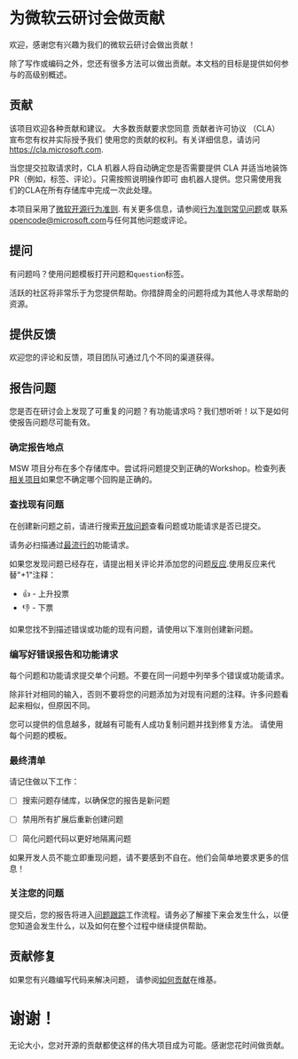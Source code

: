 # 为微软云研讨会做贡献

欢迎，感谢您有兴趣为我们的微软云研讨会做出贡献！

除了写作或编码之外，您还有很多方法可以做出贡献。本文档的目标是提供如何参与的高级别概述。

## 贡献

该项目欢迎各种贡献和建议。 大多数贡献要求您同意
贡献者许可协议 （CLA） 宣布您有权并实际授予我们
使用您的贡献的权利。有关详细信息，请访问<https://cla.microsoft.com>.

当您提交拉取请求时，CLA 机器人将自动确定您是否需要提供
CLA 并适当地装饰 PR（例如，标签、评论）。只需按照说明操作即可
由机器人提供。您只需使用我们的CLA在所有存储库中完成一次此处理。

本项目采用了[微软开源行为准则](https://opensource.microsoft.com/codeofconduct/).
有关更多信息，请参阅[行为准则常见问题](https://opensource.microsoft.com/codeofconduct/faq/)或
联系[opencode@microsoft.com](mailto:opencode@microsoft.com)与任何其他问题或评论。

## 提问

有问题吗？使用问题模板打开问题和`question`标签。

活跃的社区将非常乐于为您提供帮助。你措辞周全的问题将成为其他人寻求帮助的资源。

## 提供反馈

欢迎您的评论和反馈，项目团队可通过几个不同的渠道获得。

## 报告问题

您是否在研讨会上发现了可重复的问题？有功能请求吗？我们想听听！以下是如何使报告问题尽可能有效。

### 确定报告地点

MSW 项目分布在多个存储库中。尝试将问题提交到正确的Workshop。检查列表[相关项目](https://github.com/Microsoft/MSW/wiki/Related-Projects)如果您不确定哪个回购是正确的。

### 查找现有问题

在创建新问题之前，请进行搜索[开放问题](https://github.com/Microsoft/MSW/issues)查看问题或功能请求是否已提交。

请务必扫描通过[最流行的](https://github.com/Microsoft/MSW/issues?q=is%3Aopen+is%3Aissue+label%3Afeature-request+sort%3Areactions-%2B1-desc)功能请求。

如果您发现问题已经存在，请提出相关评论并添加您的问题[反应](https://github.com/blog/2119-add-reactions-to-pull-requests-issues-and-comments).使用反应来代替"+1"注释：

-   👍 - 上升投票
-   👎 - 下票

如果您找不到描述错误或功能的现有问题，请使用以下准则创建新问题。

### 编写好错误报告和功能请求

每个问题和功能请求提交单个问题。不要在同一问题中列举多个错误或功能请求。

除非针对相同的输入，否则不要将您的问题添加为对现有问题的注释。许多问题看起来相似，但原因不同。

您可以提供的信息越多，就越有可能有人成功复制问题并找到修复方法。 请使用每个问题的模板。

### 最终清单

请记住做以下工作：

-   [ ] 搜索问题存储库，以确保您的报告是新问题

-   [ ] 禁用所有扩展后重新创建问题

-   [ ] 简化问题代码以更好地隔离问题

如果开发人员不能立即重现问题，请不要感到不自在。他们会简单地要求更多的信息！

### 关注您的问题

提交后，您的报告将进入[问题跟踪](https://github.com/Microsoft/vscode/wiki/Issue-Tracking)工作流程。请务必了解接下来会发生什么，以便您知道会发生什么，以及如何在整个过程中继续提供帮助。

## 贡献修复

如果您有兴趣编写代码来解决问题，
请参阅[如何贡献](https://github.com/Microsoft/MSW/wiki/How-to-Contribute)在维基。

# 谢谢！

无论大小，您对开源的贡献都使这样的伟大项目成为可能。感谢您花时间做贡献。
